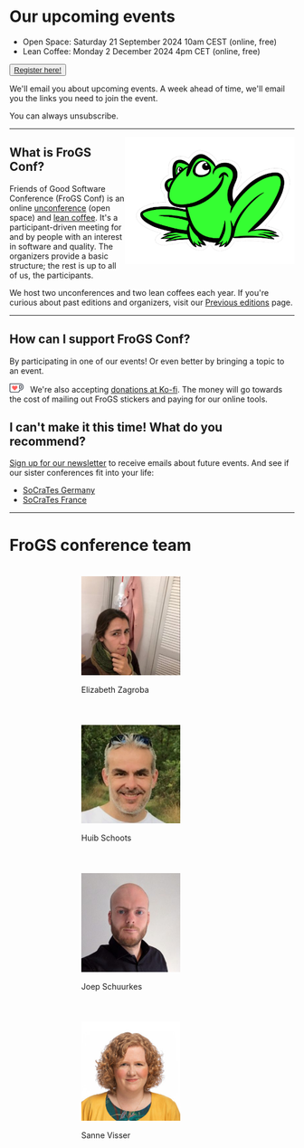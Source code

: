 <!--
.. title: Friends of Good Software conference
.. slug: index
.. date: 2023-12-30
.. tags: 
.. category: 
.. link: 
.. description: Friends of Good Software (FroGS) - Saturday 21 September 2024 10am CEST (open space)
.. type: text
-->


# Our upcoming events
- Open Space: Saturday 21 September 2024 10am CEST (online, free)
- Lean Coffee: Monday 2 December 2024 4pm CET (online, free)

<button><a class="ml-onclick-form" href="javascript:void(0)" onclick="ml('show', 'f3PgCU', true)">Register here!</a></button>

We'll email you about upcoming events. A week ahead of time, we'll email you the links you need to join the event.

You can always unsubscribe.

---
<img width="300px" src="/assets/images/frog-color-outline.png" style="float:right;"/>

## What is FroGS Conf?

Friends of Good Software Conference (FroGS Conf) is an online [unconference](https://www.youtube.com/watch?v=c57sw2icUjI) (open space) and [lean coffee](http://leancoffee.org/). It's a participant-driven meeting for and by people with an interest in software and quality. The organizers provide a basic structure; the rest is up to all of us, the participants.

We host two unconferences and two lean coffees each year. If you're curious about past editions and organizers, visit our [Previous editions](link://slug/previous-editions) page.

---

## How can I support FroGS Conf?

By participating in one of our events! Or even better by bringing a topic to an event.

<img src="/assets/images/Kofi_logo_RGB_Outline.png" style="height:1rem; margin-right:0.5rem;"/> We're also accepting [donations at Ko-fi](https://ko-fi.com/frogsconf). The money will go towards the cost of mailing out FroGS stickers and paying for our online tools. 

## I can't make it this time! What do you recommend?

<a class="ml-onclick-form" href="javascript:void(0)" onclick="ml('show', 'f3PgCU', true)">Sign up for our newsletter</a> to receive emails about future events. And see if our sister conferences fit into your life:

- [SoCraTes Germany](https://www.socrates-conference.de/home)
- [SoCraTes France](https://socrates-fr.github.io/)


---


# FroGS conference team

<div style="display:flex; justify-content:space-evenly; flex-wrap:wrap;">
	<div style="width:250px; margin:20px;">
		<img class="d-block ml-auto mr-auto rounded-circle" style="width:70%" src="/assets/images/elizabeth-300x300.jpg"/>
		<p class="text-center">Elizabeth Zagroba
			<a href="https://www.linkedin.com/in/ezagroba/" target="_blank"><i class="fab fa-linkedin" aria-hidden="true"></i></a>
			<a href="https://chaos.social/@ez" target="_blank" rel="me"><i class="fab fa-mastodon" aria-hidden="true"></i></a>
		</p>
	</div>
	<div style="width:250px; margin:20px;">
		<img class="d-block ml-auto mr-auto rounded-circle" style="width:70%" src="/assets/images/huib5-300x298.jpg"/>
		<p class="text-center">Huib Schoots
			<a href="https://www.linkedin.com/in/huibschoots/" target="_blank"><i class="fab fa-linkedin" aria-hidden="true"></i></a>
			<a href="https://chaos.social/@huib@sw-development-is.social" target="_blank" rel="me"><i class="fab fa-mastodon" aria-hidden="true"></i></a>
			<a href="https://twitter.com/huibschoots" target="_blank"><i class="fab fa-twitter" aria-hidden="true"></i></a>
		</p>
	</div>
	<div style="width:250px; margin:20px;">
		<img class="d-block ml-auto mr-auto rounded-circle" style="width:70%" src="/assets/images/joep-300x300.jpeg"/>
		<p class="text-center">Joep Schuurkes
			<a href="https://www.linkedin.com/in/joepschuurkes/" target="_blank"><i class="fab fa-linkedin" aria-hidden="true"></i></a>
			<a href="https://chaos.social/@joeposaurus" target="_blank" rel="me"><i class="fab fa-mastodon" aria-hidden="true"></i></a>
			<a href="https://bsky.app/profile/joeposaurus.bsky.social" target="_blank" rel="me"><i class="fa fa-solid fa-square" aria-hidden="true"></i></a>
		</p>
	</div>
	<div style="width:250px; margin:20px;">
		<img class="d-block ml-auto mr-auto rounded-circle" style="width:70%" src="/assets/images/sanne-300x300.jpg"/>
		<p class="text-center">Sanne Visser
			<a href="https://www.linkedin.com/in/sanne-visser-simplysanne/" target="_blank"><i class="fab fa-linkedin" aria-hidden="true"></i></a>
		</p>
	</div>
</div>
